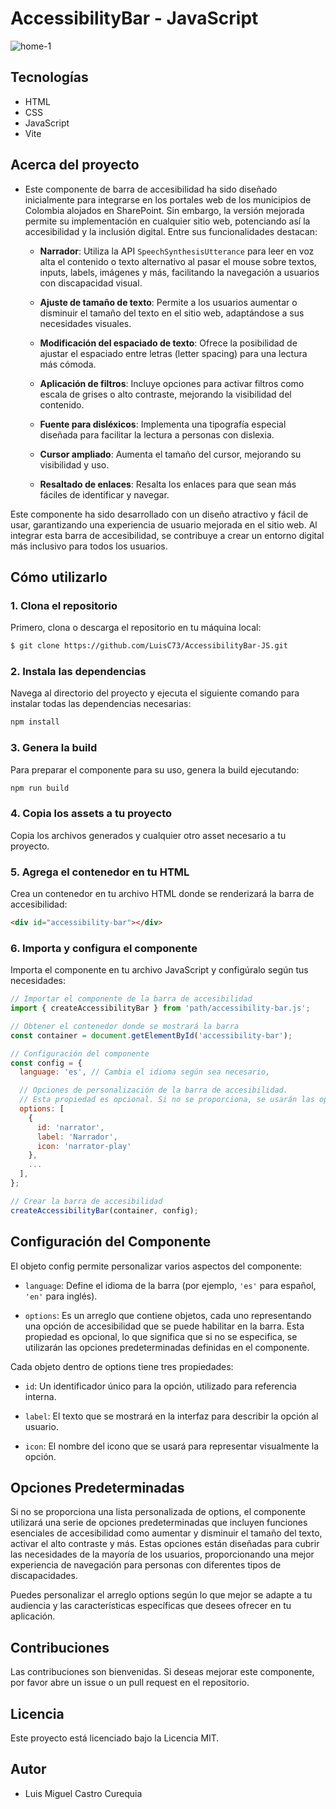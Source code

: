 # AccessibilityBar - JavaScript

![home-1](https://github.com/user-attachments/assets/11b03eb5-4548-42f6-889d-0c57187cd13e)

## Tecnologías

- HTML
- CSS
- JavaScript
- Vite

## Acerca del proyecto

- Este componente de barra de accesibilidad ha sido diseñado inicialmente para integrarse en los portales web de los municipios de Colombia alojados en SharePoint. Sin embargo, la versión mejorada permite su implementación en cualquier sitio web, potenciando así la accesibilidad y la inclusión digital. Entre sus funcionalidades destacan:

  - **Narrador**: Utiliza la API `SpeechSynthesisUtterance` para leer en voz alta el contenido o texto alternativo al pasar el mouse sobre textos, inputs, labels, imágenes y más, facilitando la navegación a usuarios con discapacidad visual.

  - **Ajuste de tamaño de texto**: Permite a los usuarios aumentar o disminuir el tamaño del texto en el sitio web, adaptándose a sus necesidades visuales.

  - **Modificación del espaciado de texto**: Ofrece la posibilidad de ajustar el espaciado entre letras (letter spacing) para una lectura más cómoda.

  - **Aplicación de filtros**: Incluye opciones para activar filtros como escala de grises o alto contraste, mejorando la visibilidad del contenido.

  - **Fuente para disléxicos**: Implementa una tipografía especial diseñada para facilitar la lectura a personas con dislexia.

  - **Cursor ampliado**: Aumenta el tamaño del cursor, mejorando su visibilidad y uso.

  - **Resaltado de enlaces**: Resalta los enlaces para que sean más fáciles de identificar y navegar.

Este componente ha sido desarrollado con un diseño atractivo y fácil de usar, garantizando una experiencia de usuario mejorada en el sitio web. Al integrar esta barra de accesibilidad, se contribuye a crear un entorno digital más inclusivo para todos los usuarios.

## Cómo utilizarlo

### 1. Clona el repositorio

Primero, clona o descarga el repositorio en tu máquina local:

```bash
$ git clone https://github.com/LuisC73/AccessibilityBar-JS.git
```

### 2. Instala las dependencias

Navega al directorio del proyecto y ejecuta el siguiente comando para instalar todas las dependencias necesarias:

```bash
npm install
```

### 3. Genera la build

Para preparar el componente para su uso, genera la build ejecutando:

```bash
npm run build
```

### 4. Copia los assets a tu proyecto

Copia los archivos generados y cualquier otro asset necesario a tu proyecto.

### 5. Agrega el contenedor en tu HTML

Crea un contenedor en tu archivo HTML donde se renderizará la barra de accesibilidad:

```html
<div id="accessibility-bar"></div>
```

### 6. Importa y configura el componente

Importa el componente en tu archivo JavaScript y configúralo según tus necesidades:

```js
// Importar el componente de la barra de accesibilidad
import { createAccessibilityBar } from 'path/accessibility-bar.js';

// Obtener el contenedor donde se mostrará la barra
const container = document.getElementById('accessibility-bar');

// Configuración del componente
const config = {
  language: 'es', // Cambia el idioma según sea necesario,

  // Opciones de personalización de la barra de accesibilidad.
  // Esta propiedad es opcional. Si no se proporciona, se usarán las opciones predeterminadas.
  options: [
    {
      id: 'narrator',
      label: 'Narrador',
      icon: 'narrator-play'
    },
    ...
  ],
};

// Crear la barra de accesibilidad
createAccessibilityBar(container, config);
```

## Configuración del Componente

El objeto config permite personalizar varios aspectos del componente:

  - `language`: Define el idioma de la barra (por ejemplo, `'es'` para español, `'en'` para inglés).

  - `options`: Es un arreglo que contiene objetos, cada uno representando una opción de accesibilidad que se puede habilitar en la barra. Esta propiedad es opcional, lo que significa que si no se especifica, se utilizarán las opciones predeterminadas definidas en el componente.

Cada objeto dentro de options tiene tres propiedades:

- `id`: Un identificador único para la opción, utilizado para referencia interna.

- `label`: El texto que se mostrará en la interfaz para describir la opción al usuario.

- `icon`: El nombre del icono que se usará para representar visualmente la opción.

## Opciones Predeterminadas

Si no se proporciona una lista personalizada de options, el componente utilizará una serie de opciones predeterminadas que incluyen funciones esenciales de accesibilidad como aumentar y disminuir el tamaño del texto, activar el alto contraste y más. Estas opciones están diseñadas para cubrir las necesidades de la mayoría de los usuarios, proporcionando una mejor experiencia de navegación para personas con diferentes tipos de discapacidades.

Puedes personalizar el arreglo options según lo que mejor se adapte a tu audiencia y las características específicas que desees ofrecer en tu aplicación.

## Contribuciones

Las contribuciones son bienvenidas. Si deseas mejorar este componente, por favor abre un issue o un pull request en el repositorio.

## Licencia

Este proyecto está licenciado bajo la Licencia MIT.

## Autor

- Luis Miguel Castro Curequia
